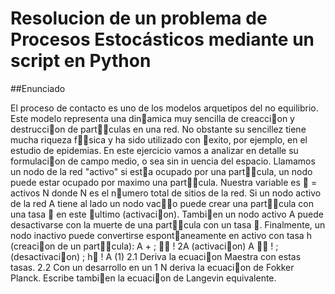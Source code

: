 # Resolucion de un problema de Procesos Estocásticos mediante un script en Python

##Enunciado

El proceso de contacto es uno de los modelos arquetipos del no equilibrio. Este modelo
representa una dinamica muy sencilla de creaccion y destruccion de partculas en una red.
No obstante su sencillez tiene mucha riqueza fsica y ha sido utilizado con exito, por ejemplo,
en el estudio de epidemias. En este ejercicio vamos a analizar en detalle su formulacion de
campo medio, o sea sin in
uencia del espacio. Llamamos un nodo de la red "activo" si
esta ocupado por una partcula, un nodo puede estar ocupado por maximo una partcula.
Nuestra variable es  = activos
N donde N es el numero total de sitios de la red. Si un nodo
activo de la red A tiene al lado un nodo vaco puede crear una partcula con una tasa  en
este ultimo (activacion). Tambien un nodo activo A puede desactivarse con la muerte de una
partcula con un tasa . Finalmente, un nodo inactivo puede convertirse espontaneamente
en activo con tasa h (creacion de un partcula):
A + ; 􀀀
! 2A (activacion)
A
􀀀
! ; (desactivacion)
; h􀀀
! A (1)
2.1
Deriva la ecuacion Maestra con estas tasas.
2.2
Con un desarrollo en un 1
N deriva la ecuacion de Fokker Planck. Escribe tambien la
ecuacion de Langevin equivalente.
